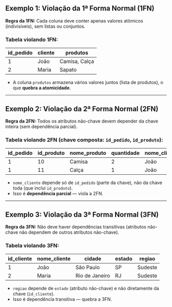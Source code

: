 
## Exemplo 1: Violação da **1ª Forma Normal (1FN)**

**Regra da 1FN:** Cada coluna deve conter apenas valores atômicos (indivisíveis), sem listas ou conjuntos.

### Tabela violando 1FN:

| id\_pedido | cliente | produtos      |
| ---------- | ------- | ------------- |
| 1          | João    | Camisa, Calça |
| 2          | Maria   | Sapato        |

* A coluna `produtos` armazena vários valores juntos (lista de produtos), o que **quebra a atomicidade**.

---

## Exemplo 2: Violação da **2ª Forma Normal (2FN)**

**Regra da 2FN:** Todos os atributos não-chave devem depender da chave inteira (sem dependência parcial).

### Tabela violando 2FN (chave composta: `id_pedido`, `id_produto`):

| id\_pedido | id\_produto | nome\_produto | quantidade | nome\_cliente |
| ---------- | ----------- | ------------- | ---------- | ------------- |
| 1          | 10          | Camisa        | 2          | João          |
| 1          | 11          | Calça         | 1          | João          |

* `nome_cliente` depende só de `id_pedido` (parte da chave), não da chave toda (que inclui `id_produto`).
* Isso é **dependência parcial** — viola a 2FN.

---

## Exemplo 3: Violação da **3ª Forma Normal (3FN)**

**Regra da 3FN:** Não deve haver dependências transitivas (atributos não-chave não dependem de outros atributos não-chave).

### Tabela violando 3FN:

| id\_cliente | nome\_cliente | cidade         | estado | regiao  |
| ----------- | ------------- | -------------- | ------ | ------- |
| 1           | João          | São Paulo      | SP     | Sudeste |
| 2           | Maria         | Rio de Janeiro | RJ     | Sudeste |

* `regiao` depende de `estado` (atributo não-chave) e não diretamente da chave (`id_cliente`).
* Isso é dependência transitiva — quebra a 3FN.


